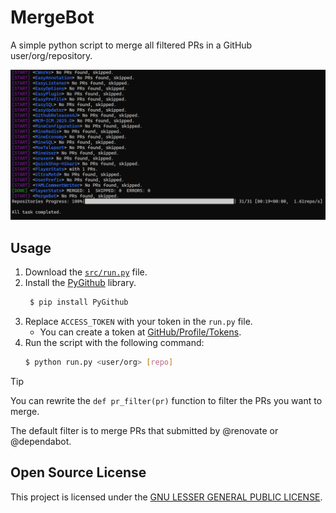 # MergeBot

A simple python script to merge all filtered PRs in a GitHub user/org/repository.

![Example](example.png)

## Usage

1. Download the [`src/run.py`](https://raw.githubusercontent.com/CarmJos/MergeBot/refs/heads/master/src/run.py) file.
2. Install the [PyGithub](https://github.com/PyGithub/PyGithub) library.    
   ```bash
    $ pip install PyGithub
    ```
3. Replace `ACCESS_TOKEN` with your token in the `run.py` file.
   - You can create a token at [GitHub/Profile/Tokens](https://github.com/settings/tokens).
4. Run the script with the following command:
    ```bash
    $ python run.py <user/org> [repo]
    ```
> [!TIP]
> You can rewrite the `def pr_filter(pr)` function to filter the PRs you want to merge.
> 
> The default filter is to merge PRs that submitted by @renovate or @dependabot.


## Open Source License

This project is licensed under the [GNU LESSER GENERAL PUBLIC LICENSE](https://www.gnu.org/licenses/lgpl-3.0.html).
